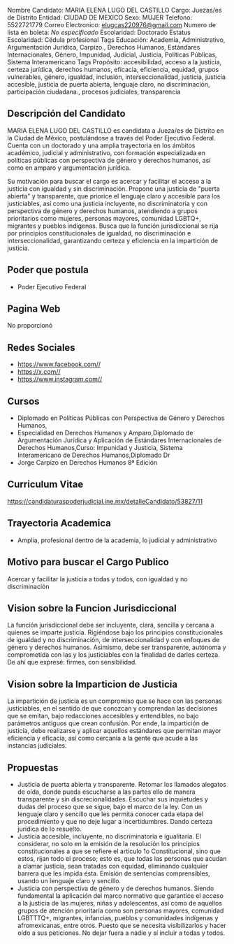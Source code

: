 Nombre Candidato: MARIA ELENA LUGO DEL CASTILLO
Cargo: Juezas/es de Distrito
Entidad: CIUDAD DE MEXICO
Sexo: MUJER
Telefono: 5522721779
Correo Electronico: elugcas220976@gmail.com
Numero de lista en boleta: *No especificado*
Escolaridad: Doctorado
Estatus Escolaridad: Cédula profesional
Tags Educación: Academia, Administrativo, Argumentación Jurídica, Carpizo., Derechos Humanos, Estándares Internacionales, Género, Impunidad, Judicial, Justicia, Políticas Públicas, Sistema Interamericano
Tags Propósito: accesibilidad, acceso a la justicia, certeza jurídica, derechos humanos, eficacia, eficiencia, equidad, grupos vulnerables, género, igualdad, inclusión, interseccionalidad, justicia, justicia accesible, justicia de puerta abierta, lenguaje claro, no discriminación, participación ciudadana., procesos judiciales, transparencia


## Descripción del Candidato 

MARIA ELENA LUGO DEL CASTILLO es candidata a Jueza/es de Distrito en la Ciudad de México, postulándose a través del Poder Ejecutivo Federal. Cuenta con un doctorado y una amplia trayectoria en los ámbitos académico, judicial y administrativo, con formación especializada en políticas públicas con perspectiva de género y derechos humanos, así como en amparo y argumentación jurídica.

Su motivación para buscar el cargo es acercar y facilitar el acceso a la justicia con igualdad y sin discriminación.  Propone una justicia de "puerta abierta" y transparente, que priorice el lenguaje claro y accesible para los justiciables, así como una justicia incluyente, no discriminatoria y con perspectiva de género y derechos humanos, atendiendo a grupos prioritarios como mujeres, personas mayores, comunidad LGBTQ+, migrantes y pueblos indígenas.  Busca que la función jurisdiccional se rija por principios constitucionales de igualdad, no discriminación e interseccionalidad, garantizando certeza y eficiencia en la impartición de justicia.


## Poder que postula

- Poder Ejecutivo Federal


## Pagina Web

No proporcionó


## Redes Sociales

- https://www.facebook.com//
- https://x.com//
- https://www.instagram.com//


## Cursos

- Diplomado en Políticas Públicas con Perspectiva de Género y Derechos Humanos,
- Especialidad en Derechos Humanos y Amparo,Diplomado de Argumentación Jurídica y Aplicación de Estándares Internacionales de Derechos Humanos,Curso: Impunidad y Justicia, Sistema Interamericano de Derechos Humanos,Diplomado Dr
- Jorge Carpizo en Derechos Humanos 8ª Edición


## Curriculum Vitae

https://candidaturaspoderjudicial.ine.mx/detalleCandidato/53827/11


## Trayectoria Academica

- Amplia, profesional dentro de la academia, lo judicial y administrativo


## Motivo para buscar el Cargo Publico

Acercar y facilitar la justicia a todas y todos, con igualdad y no discriminación


## Vision sobre la Funcion Jurisdiccional

La función jurisdiccional debe ser incluyente, clara, sencilla y cercana a quienes se imparte justicia. Rigiéndose bajo los principios constitucionales de igualdad y no discriminación, de interseccionalidad y con enfoques de género y derechos humanos. Asimismo, debe ser transparente, autónoma y comprometida con las y los justiciables con la finalidad de darles certeza. De ahí que expresé: firmes, con sensibilidad.


## Vision sobre la Imparticion de Justicia

La impartición de justicia es un compromiso que se hace con las personas justiciables, en el sentido de que conozcan y comprendan las decisiones que se emitan, bajo redacciones accesibles y entendibles, no bajo parámetros antiguos que crean confusión. Por ende, la impartición de justicia, debe realizarse y aplicar aquellos estándares que permitan mayor eficiencia y eficacia, así como cercanía a la gente que acude a las instancias judiciales.


## Propuestas

- Justicia de puerta abierta y transparente. Retomar los llamados alegatos de oída, donde pueda escucharse a las partes ello de manera transparente y sin discrecionalidades. Escuchar sus inquietudes y dudas del proceso que se sigue, bajo el marco de la ley. Con un lenguaje claro y sencillo que les permita conocer cada etapa del procedimiento y que no deje lugar a incertidumbres. Dando certeza jurídica de lo resuelto.
- Justicia accesible, incluyente, no discriminatoria e igualitaria. El considerar, no solo en la emisión de la resolución los principios constitucionales a que se refiere el artículo 1o Constitucional, sino que estos, rijan todo el proceso; esto es, que todas las personas que acudan a clamar justicia, sean tratadas con equidad, eliminando cualquier barrera que les impida ésta. Emisión de sentencias comprensibles, usando un lenguaje claro y sencillo.
- Justicia con perspectiva de género y de derechos humanos. Siendo fundamental la aplicación del marco normativo que garantice el acceso a la justicia de las mujeres, niñas y adolescentes, así como de aquellos grupos de atención prioritaria como son personas mayores, comunidad LGBTTTQ+, migrantes, infancias, pueblos y comunidades indígenas y afromexicanas, entre otros. Puesto que se necesita visibilizarlos y hacer oído a sus peticiones. No dejar fuera a nadie y sí incluir a todas y todos.

